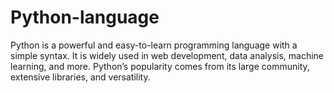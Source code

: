 # Python-language
Python is a powerful and easy-to-learn programming language with a simple syntax. It is widely used in web development, data analysis, machine learning, and more. Python’s popularity comes from its large community, extensive libraries, and versatility.
